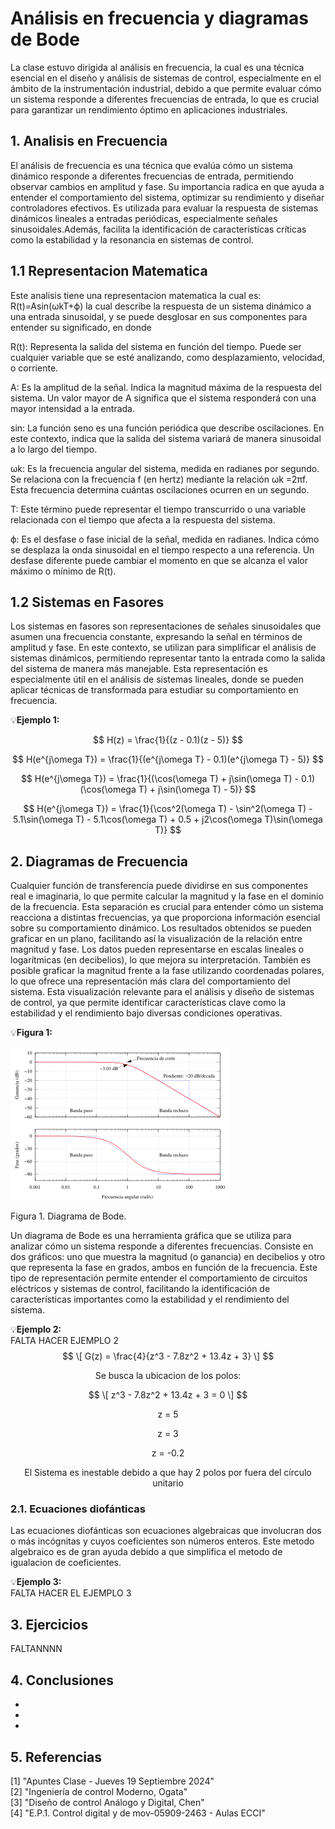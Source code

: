 # Análisis en frecuencia y diagramas de Bode
La clase estuvo dirigida al análisis en frecuencia, la cual es una técnica esencial en el diseño y análisis de sistemas de control, especialmente en el ámbito de la instrumentación industrial, debido a que permite evaluar cómo un sistema responde a diferentes frecuencias de entrada, lo que es crucial para garantizar un rendimiento óptimo en aplicaciones industriales.
## 1. Analisis en Frecuencia
El análisis de frecuencia es una técnica que evalúa cómo un sistema dinámico responde a diferentes frecuencias de entrada, permitiendo observar cambios en amplitud y fase. Su importancia radica en que ayuda a entender el comportamiento del sistema, optimizar su rendimiento y diseñar controladores efectivos. Es utilizada para evaluar la respuesta de sistemas dinámicos lineales a entradas periódicas, especialmente señales sinusoidales.Además, facilita la identificación de características críticas como la estabilidad y la resonancia en sistemas de control.

## 1.1 Representacion Matematica
Este analisis tiene una representacion matematica la cual es:
R(t)=Asin(ωkT+ϕ) 
la cual describe la respuesta de un sistema dinámico a una entrada sinusoidal, y se puede desglosar en sus componentes para entender su significado, en donde

R(t):
Representa la salida del sistema en función del tiempo. Puede ser cualquier variable que se esté analizando, como desplazamiento, velocidad, o corriente.

A:
Es la amplitud de la señal. Indica la magnitud máxima de la respuesta del sistema. Un valor mayor de A significa que el sistema responderá con una mayor intensidad a la entrada.

sin:
La función seno es una función periódica que describe oscilaciones. En este contexto, indica que la salida del sistema variará de manera sinusoidal a lo largo del tiempo.

ωk:
Es la frecuencia angular del sistema, medida en radianes por segundo. Se relaciona con la frecuencia f (en hertz) mediante la relación ωk =2πf. Esta frecuencia determina cuántas oscilaciones ocurren en un segundo.

T:
Este término puede representar el tiempo transcurrido o una variable relacionada con el tiempo que afecta a la respuesta del sistema.

ϕ:
Es el desfase o fase inicial de la señal, medida en radianes. Indica cómo se desplaza la onda sinusoidal en el tiempo respecto a una referencia. Un desfase diferente puede cambiar el momento en que se alcanza el valor máximo o mínimo de R(t).

## 1.2 Sistemas en Fasores
Los sistemas en fasores son representaciones de señales sinusoidales que asumen una frecuencia constante, expresando la señal en términos de amplitud y fase. En este contexto, se utilizan para simplificar el análisis de sistemas dinámicos, permitiendo representar tanto la entrada como la salida del sistema de manera más manejable. Esta representación es especialmente útil en el análisis de sistemas lineales, donde se pueden aplicar técnicas de transformada para estudiar su comportamiento en frecuencia.

💡**Ejemplo 1:** <br/>

$$
H(z) = \frac{1}{(z - 0.1)(z - 5)}
$$

$$
H(e^{j\omega T}) = \frac{1}{(e^{j\omega T} - 0.1)(e^{j\omega T} - 5)}
$$


$$
H(e^{j\omega T}) = \frac{1}{(\cos(\omega T) + j\sin(\omega T) - 0.1)(\cos(\omega T) + j\sin(\omega T) - 5)}
$$


$$
H(e^{j\omega T}) = \frac{1}{\cos^2(\omega T) - \sin^2(\omega T) - 5.1\sin(\omega T) - 5.1\cos(\omega T) + 0.5 + j2\cos(\omega T)\sin(\omega T)}
$$


## 2. Diagramas de Frecuencia

Cualquier función de transferencia puede dividirse en sus componentes real e imaginaria, lo que permite calcular la magnitud y la fase en el dominio de la frecuencia. Esta separación es crucial para entender cómo un sistema reacciona a distintas frecuencias, ya que proporciona información esencial sobre su comportamiento dinámico. Los resultados obtenidos se pueden graficar en un plano, facilitando así la visualización de la relación entre magnitud y fase.
Los datos pueden representarse en escalas lineales o logarítmicas (en decibelios), lo que mejora su interpretación. También es posible graficar la magnitud frente a la fase utilizando coordenadas polares, lo que ofrece una representación más clara del comportamiento del sistema. Esta visualización relevante para el análisis y diseño de sistemas de control, ya que permite identificar características clave como la estabilidad y el rendimiento bajo diversas condiciones operativas.

💡**Figura 1:** <br/>

![Figura de prueba](images/diagramabode.png)

Figura 1. Diagrama de Bode.

Un diagrama de Bode es una herramienta gráfica que se utiliza para analizar cómo un sistema responde a diferentes frecuencias. Consiste en dos gráficos: uno que muestra la magnitud (o ganancia) en decibelios y otro que representa la fase en grados, ambos en función de la frecuencia. Este tipo de representación permite entender el comportamiento de circuitos eléctricos y sistemas de control, facilitando la identificación de características importantes como la estabilidad y el rendimiento del sistema.


💡**Ejemplo 2:** <br/>
FALTA HACER EJEMPLO 2
$$
\[ G(z) = \frac{4}{z^3 - 7.8z^2 + 13.4z + 3} \]
$$

<p align="center">
Se busca la ubicacion de los polos:
</p>

$$
\[ z^3 - 7.8z^2 + 13.4z + 3 = 0 \]  
$$

<p align="center">
z = 5
</p>
<p align="center">
z = 3
</p>
<p align="center">
z = -0.2
</p>
<p align="center">
El Sistema es inestable debido a que hay 2 polos por fuera del círculo unitario
</p>

### 2.1. Ecuaciones diofánticas
Las ecuaciones diofánticas son ecuaciones algebraicas que involucran dos o más incógnitas y cuyos coeficientes son números enteros. Este metodo algebraico es de gran ayuda debido a que simplifica el metodo de igualacion de coeficientes.

💡**Ejemplo 3:** <br/>
FALTA HACER EL EJEMPLO 3



## 3. Ejercicios
FALTANNNN

## 4. Conclusiones
*
*
*
## 5. Referencias
[1] "Apuntes Clase - Jueves 19 Septiembre 2024" <br/>
[2] "Ingeniería de control Moderno, Ogata" <br/>
[3] "Diseño de control Análogo y Digital, Chen" <br/>
[4] "E.P.1. Control digital y de mov-05909-2463 - Aulas ECCI" <br/>
